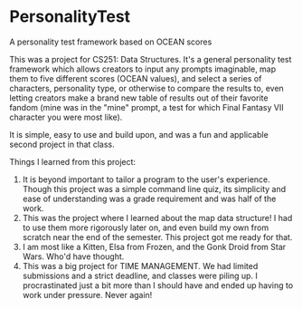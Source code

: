 # PersonalityTest
A personality test framework based on OCEAN scores

This was a project for CS251: Data Structures. It's a general personality test framework which allows
creators to input any prompts imaginable, map them to five different scores (OCEAN values), and select a
series of characters, personality type, or otherwise to compare the results to, even letting creators make a
brand new table of results out of their favorite fandom (mine was in the "mine" prompt, a test for which
Final Fantasy VII character you were most like).

It is simple, easy to use and build upon, and was a fun and applicable second project in that class.

Things I learned from this project:
1. It is beyond important to tailor a program to the user's experience. Though this project was a
simple command line quiz, its simplicity and ease of understanding was a grade requirement and was
half of the work.
2. This was the project where I learned about the map data structure! I had to use them more rigorously
later on, and even build my own from scratch near the end of the semester. This project got me ready for that.
3. I am most like a Kitten, Elsa from Frozen, and the Gonk Droid from Star Wars. Who'd have thought.
4. This was a big project for TIME MANAGEMENT. We had limited submissions and a strict deadline, and classes were
piling up. I procrastinated just a bit more than I should have and ended up having to work under pressure. Never again!
